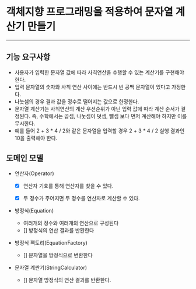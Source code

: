 
# 객체지향 프로그래밍을 적용하여 문자열 계산기 만들기

---

## 기능 요구사항
- 사용자가 입력한 문자열 값에 따라 사칙연산을 수행할 수 있는 계산기를 구현해야 한다.
- 입력 문자열의 숫자와 사칙 연산 사이에는 반드시 빈 공백 문자열이 있다고 가정한다.
- 나눗셈의 경우 결과 값을 정수로 떨어지는 값으로 한정한다.
- 문자열 계산기는 사칙연산의 계산 우선순위가 아닌 입력 값에 따라 계산 순서가 결정된다. 즉, 수학에서는 곱셈, 나눗셈이 덧셈, 뺄셈 보다 먼저 계산해야 하지만 이를 무시한다.
- 예를 들어 2 + 3 * 4 / 2와 같은 문자열을 입력할 경우 2 + 3 * 4 / 2 실행 결과인 10을 출력해야 한다.


## 도메인 모델
- 연산자(Operator)
  - [X] 연산자 기호를 통해 연산자를 찾을 수  있다.
  - [X] 두 정수가 주어지면 두 정수를 연산자로 계산할 수 있다.
  

- 방정식(Equation)
  - 여러개의 정수와 여러개의 연산으로 구성된다
  - [] 방정식의 연산 결과를 반환한다


- 방정식 팩토리(EquationFactory)
  - [] 문자열을 방정식으로 변환한다


- 문자열 계싼기(StringCalculator)
  - [] 문자열 방정식의 연산 결과를 반환한다.


